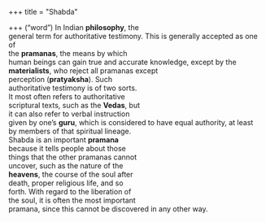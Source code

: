 +++
title = "Shabda"

+++
(“word”) In Indian **philosophy**, the  
general term for authoritative testimony. This is generally accepted as one of  
the **pramanas**, the means by which  
human beings can gain true and accurate knowledge, except by the **materialists**, who reject all pramanas except  
perception (**pratyaksha**). Such  
authoritative testimony is of two sorts.  
It most often refers to authoritative  
scriptural texts, such as the **Vedas**, but  
it can also refer to verbal instruction  
given by one’s **guru**, which is considered to have equal authority, at least  
by members of that spiritual lineage.  
Shabda is an important **pramana**  
because it tells people about those  
things that the other pramanas cannot  
uncover, such as the nature of the  
**heavens**, the course of the soul after  
death, proper religious life, and so  
forth. With regard to the liberation of  
the soul, it is often the most important  
pramana, since this cannot be discovered in any other way.